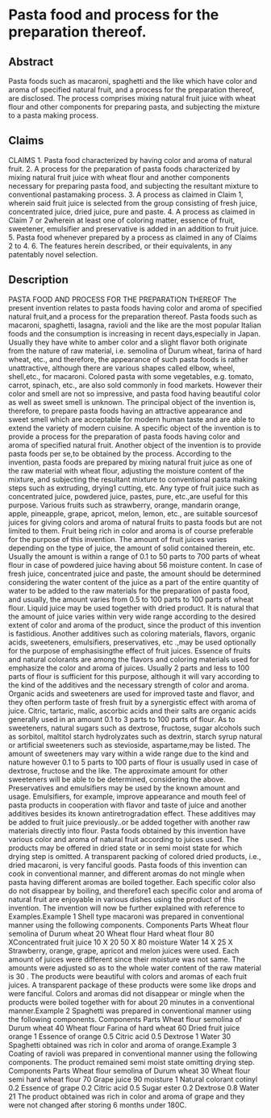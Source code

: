 # Pasta food and process for the preparation thereof.

## Abstract
Pasta foods such as macaroni, spaghetti and the like which have color and aroma of specified natural fruit, and a process for the preparation thereof, are disclosed. The process comprises mixing natural fruit juice with wheat flour and other components for preparing pasta, and subjecting the mixture to a pasta making process.

## Claims
CLAIMS 1. Pasta food characterized by having color and aroma of natural fruit. 2. A process for the preparation of pasta foods characterized by mixing natural fruit juice with wheat flour and another components necessary for preparing pasta food, and subjecting the resultant mixture to conventional pastamaking process. 3. A process as claimed in Claim 1, wherein said fruit juice is selected from the group consisting of fresh juice, concentrated juice, dried juice, pure and paste. 4. A process as claimed in Claim 7 or 2wherein at least one of coloring matter, essence of fruit, sweetener, emulsifier and preservative is added in an addition to fruit juice. 5. Pasta food whenever prepared by a process as claimed in any of Claims 2 to 4. 6. The features herein described, or their equivalents, in any patentably novel selection.

## Description
PASTA FOOD AND PROCESS FOR THE PREPARATION THEREOF The present invention relates to pasta foods having color and aroma of specified natural fruit,and a process for the preparation thereof. Pasta foods such as macaroni, spaghetti, lasagna, ravioli and the like are the most popular Italian foods and the consumption is increasing in recent days,especially in Japan. Usually they have white to amber color and a slight flavor both originate from the nature of raw material, i.e. semolina of Durum wheat, farina of hard wheat, etc., and therefore, the appearance of such pasta foods is rather unattractive, although there are various shapes called elbow, wheel, shell,etc., for macaroni. Colored pasta with some vegetables, e.g. tomato, carrot, spinach, etc., are also sold commonly in food markets. However their color and smell are not so impressive, and pasta food having beautiful color as well as sweet smell is unknown. The principal object of the invention is, therefore, to prepare pasta foods having an attractive appearance and sweet smell which are acceptable for modern human taste and are able to extend the variety of modern cuisine. A specific object of the invention is to provide a process for the preparation of pasta foods having color and aroma of specified natural fruit. Another object of the invention is to provide pasta foods per se,to be obtained by the process. According to the invention, pasta foods are prepared by mixing natural fruit juice as one of the raw material with wheat flour, adjusting the moisture content of the mixture, and subjecting the resultant mixture to conventional pasta making steps such as extruding, drying1 cutting, etc. Any type of fruit juice such as concentrated juice, powdered juice, pastes, pure, etc.,are useful for this purpose. Various fruits such as strawberry, orange, mandarin orange, apple, pineapple, grape, apricot, melon, lemon, etc., are suitable sourcesof juices for giving colors and aroma of natural fruits to pasta foods but are not limited to them. Fruit being rich in color and aroma is of course preferable for the purpose of this invention. The amount of fruit juices varies depending on the type of juice, the amount of solid contained therein, etc. Usually the amount is within a range of 0.1 to 50 parts to 700 parts of wheat flour in case of powdered juice having about 56 moisture content. In case of fresh juice, concentrated juice and paste, the amount should be determined considering the water content of the juice as a part of the entire quantity of water to be added to the raw materials for the preparation of pasta food, and usually, the amount varies from 0.5 to 100 parts to 100 parts of wheat flour. Liquid juice may be used together with dried product. It is natural that the amount of juice varies within very wide range according to the desired extent of color and aroma of the product, since the product of this invention is fastidious. Another additives such as coloring materials, flavors, organic acids, sweeteners, emulsifiers, preservatives, etc .,may be used optionally for the purpose of emphasisingthe effect of fruit juices. Essence of fruits and natural colorants are among the flavors and coloring materials used for emphasize the color and aroma of juices. Usually 2 parts and less to 100 parts of flour is sufficient for this purpose, although it will vary according to the kind of the additives and the necessary strength of color and aroma. Organic acids and sweeteners are used for improved taste and flavor, and they often perform taste of fresh fruit by a synergistic effect with aroma of juice. Citric, tartaric, malic, ascorbic acids and their salts are organic acids generally used in an amount 0.1 to 3 parts to 100 parts of flour. As to sweeteners, natural sugars such as dextrose, fructose, sugar alcohols such as sorbitol, maltitol starch hydrolyzates such as dextrin, starch syrup natural or artificial sweeteners such as stevioside, aspartame,may be listed. The amount of sweeteners may vary within a wide range due to the kind and nature however 0.1 to 5 parts to 100 parts of flour is usually used in case of dextrose, fructose and the like. The approximate amount for other sweeteners will be able to be determined, considering the above. Preservatives and emulsifiers may be used by the known amount and usage. Emulsifiers, for example, improve appearance and mouth feel of pasta products in cooperation with flavor and taste of juice and another additives besides its known antiretrogradation effect. These additives may be added to fruit juice previously..or be added together with another raw materials directly into flour. Pasta foods obtained by this invention have various color and aroma of natural fruit according to juices used. The products may be offered in dried state or in semi moist state for which drying step is omitted. A transparent packing of colored dried products, i.e., dried macaroni, is very fanciful goods. Pasta foods of this invention can cook in conventional manner, and different aromas do not mingle when pasta having different aromas are boiled together. Each specific color also do not disappear by boiling, and therefore1 each specific color and aroma of natural fruit are enjoyable in various dishes using the product of this invention. The invention will now be further explained with reference to Examples.Example 1 Shell type macaroni was prepared in conventional manner using the following components. Components Parts Wheat flour semolina of Durum wheat 20 Wheat flour Hard wheat flour 80 XConcentrated fruit juice 10 X 20 50 X 80 moisture Water 14 X 25 X Strawberry, orange, grape, apricot and melon juices were used. Each amount of juices were different since their moisture was not same. The amounts were adjusted so as to the whole water content of the raw material is 30 . The products were beautiful with colors and aromas of each fruit juices. A transparent package of these products were some like drops and were fanciful. Colors and aromas did not disappear or mingle when the products were boiled together with for about 20 minutes in a conventional manner.Example 2 Spaghetti was prepared in conventional manner using the following components. Components Parts Wheat flour semolina of Durum wheat 40 Wheat flour Farina of hard wheat 60 Dried fruit juice orange 1 Essence of orange 0.5 Citric acid 0.5 Dextrose 1 Water 30 Spaghetti obtained was rich in color and aroma of orange.Example 3 Coating of ravioli was prepared in conventional manner using the following components. The product remained semi moist state omitting drying step. Components Parts Wheat flour semolina of Durum wheat 30 Wheat flour semi hard wheat flour 70 Grape juice 90 moisture 1 Natural colorant cotinyl 0.2 Essence of grape 0.2 Citric acid 0.5 Sugar ester 0.2 Dextrose 0.8 Water 21 The product obtained was rich in color and aroma of grape and they were not changed after storing 6 months under 180C.